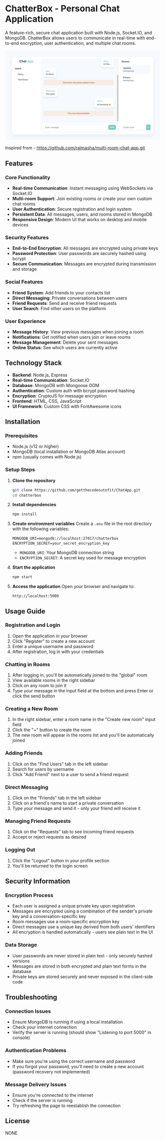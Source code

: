 # ChatterBox - Personal Chat Application

A feature-rich, secure chat application built with Node.js, Socket.IO, and MongoDB. ChatterBox allows users to communicate in real-time with end-to-end encryption, user authentication, and multiple chat rooms.

<img src="/public/chat-app.png" />

Inspired from -  https://github.com/rajmasha/multi-room-chat-app.git

## Features

### Core Functionality
- **Real-time Communication**: Instant messaging using WebSockets via Socket.IO
- **Multi-room Support**: Join existing rooms or create your own custom chat rooms
- **User Authentication**: Secure registration and login system
- **Persistent Data**: All messages, users, and rooms stored in MongoDB
- **Responsive Design**: Modern UI that works on desktop and mobile devices

### Security Features
- **End-to-End Encryption**: All messages are encrypted using private keys
- **Password Protection**: User passwords are securely hashed using bcrypt
- **Secure Communication**: Messages are encrypted during transmission and storage

### Social Features
- **Friend System**: Add friends to your contacts list
- **Direct Messaging**: Private conversations between users
- **Friend Requests**: Send and receive friend requests
- **User Search**: Find other users on the platform

### User Experience
- **Message History**: View previous messages when joining a room
- **Notifications**: Get notified when users join or leave rooms
- **Message Management**: Delete your sent messages
- **Online Status**: See which users are currently active

## Technology Stack

- **Backend**: Node.js, Express
- **Real-time Communication**: Socket.IO
- **Database**: MongoDB with Mongoose ODM
- **Authentication**: Custom auth with bcrypt password hashing
- **Encryption**: CryptoJS for message encryption
- **Frontend**: HTML, CSS, JavaScript
- **UI Framework**: Custom CSS with FontAwesome icons

## Installation

### Prerequisites
- Node.js (v12 or higher)
- MongoDB (local installation or MongoDB Atlas account)
- npm (usually comes with Node.js)

### Setup Steps

1. **Clone the repository**
   ```bash
   git clone https://github.com/getthecodeoutofit/ChatApp.git
   cd chatterbox
   ```

2. **Install dependencies**
   ```bash
   npm install
   ```

3. **Create environment variables**
   Create a `.env` file in the root directory with the following variables:
   ```
   MONGODB_URI=mongodb://localhost:27017/chatterbox
   ENCRYPTION_SECRET=your_secret_encryption_key
   ```

   - `MONGODB_URI`: Your MongoDB connection string
   - `ENCRYPTION_SECRET`: A secret key used for message encryption

4. **Start the application**
   ```bash
   npm start
   ```

5. **Access the application**
   Open your browser and navigate to:
   ```
   http://localhost:5000
   ```

## Usage Guide

### Registration and Login
1. Open the application in your browser
2. Click "Register" to create a new account
3. Enter a unique username and password
4. After registration, log in with your credentials

### Chatting in Rooms
1. After logging in, you'll be automatically joined to the "global" room
2. View available rooms in the right sidebar
3. Click on any room to join it
4. Type your message in the input field at the bottom and press Enter or click the send button

### Creating a New Room
1. In the right sidebar, enter a room name in the "Create new room" input field
2. Click the "+" button to create the room
3. The new room will appear in the rooms list and you'll be automatically joined

### Adding Friends
1. Click on the "Find Users" tab in the left sidebar
2. Search for users by username
3. Click "Add Friend" next to a user to send a friend request

### Direct Messaging
1. Click on the "Friends" tab in the left sidebar
2. Click on a friend's name to start a private conversation
3. Type your message and send it - only your friend will receive it

### Managing Friend Requests
1. Click on the "Requests" tab to see incoming friend requests
2. Accept or reject requests as desired

### Logging Out
1. Click the "Logout" button in your profile section
2. You'll be returned to the login screen

## Security Information

### Encryption Process
- Each user is assigned a unique private key upon registration
- Messages are encrypted using a combination of the sender's private key and a conversation-specific key
- Room messages use a room-specific encryption key
- Direct messages use a unique key derived from both users' identifiers
- All encryption is handled automatically - users see plain text in the UI

### Data Storage
- User passwords are never stored in plain text - only securely hashed versions
- Messages are stored in both encrypted and plain text forms in the database
- Private keys are stored securely and never exposed in the client-side code

## Troubleshooting

### Connection Issues
- Ensure MongoDB is running if using a local installation
- Check your internet connection
- Verify the server is running (should show "Listening to port 5000" in console)

### Authentication Problems
- Make sure you're using the correct username and password
- If you forgot your password, you'll need to create a new account (password recovery not implemented)

### Message Delivery Issues
- Ensure you're connected to the internet
- Check if the server is running
- Try refreshing the page to reestablish the connection

## License

NONE
